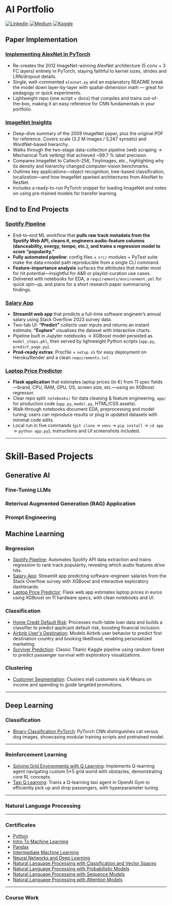 # AI Portfolio  #

[![LinkedIn](https://img.shields.io/badge/linkedin-%230077B5.svg?style=for-the-badge&logo=linkedin&logoColor=white)](https://www.linkedin.com/in/khalidsabban/)
[![Medium](https://img.shields.io/badge/Medium-12100E?style=for-the-badge&logo=medium&logoColor=white)](https://medium.com/@khalidsabban)
[![Kaggle](https://img.shields.io/badge/Kaggle-035a7d?style=for-the-badge&logo=kaggle&logoColor=white)](https://www.kaggle.com/khalidsabban)

## Paper Implementation ##
### [Implementing AlexNet in PyTorch](https://github.com/khalidsbn/Implementing-AlexNet-in-PyTorch)
- Re-creates the 2012 ImageNet-winning AlexNet architecture (5 conv + 3 FC layers) entirely in PyTorch, staying faithful to kernel sizes, strides and LRN/dropout details. 
- Single, well-commented `alexnet.py` and an explanatory README break the model down layer-by-layer with spatial-dimension math — great for pedagogy or quick experiments.
- Lightweight repo (one script + docs) that compiles and trains out-of-the-box, making it an easy reference for CNN fundamentals in your portfolio.

### [ImageNet Insights](https://github.com/khalidsbn/ImageNet-Insights)
- Deep-dive summary of the 2009 ImageNet paper, plus the original PDF for reference. Covers scale (3.2 M images / 5,247 synsets) and WordNet-based hierarchy. 
- Walks through the two-stage data-collection pipeline (web scraping → Mechanical Turk vetting) that achieved ~99.7 % label precision. 
- Compares ImageNet to Caltech-256, TinyImages, etc., highlighting why its density and hierarchy changed computer-vision benchmarks. 
- Outlines key applications—object recognition, tree-based classification, localization—and how ImageNet sparked architectures from AlexNet to ResNet. 
- Includes a ready-to-run PyTorch snippet for loading ImageNet and notes on using pre-trained models for transfer learning. 

## End to End Projects ##
### [Spotify Pipeline](https://github.com/khalidsbn/AudioFamePipeline)
- End-to-end ML workflow that **pulls raw track metadata from the Spotify Web API, cleans it, engineers audio-feature columns (danceability, energy, tempo, etc.), and trains a regression model to score “popularity.”** 
- **Fully automated pipeline**: config files + `src/` modules + PyTest suite make the data→model path reproducible from a single CLI command. 
- **Feature-importance analysis** surfaces the attributes that matter most for hit potential—insightful for A&R or playlist-curation use cases.  
- Delivered with notebooks for EDA, a `requirements/environment.yml` for quick spin-up, and plans for a short research paper summarising findings. 

### [Salary App](https://github.com/khalidsbn/salary-app)
- **Streamlit web app** that predicts a full-time software engineer’s annual salary using Stack Overflow 2023 survey data. 
- Two-tab UI: **“Predict”** collects user inputs and returns an instant estimate; **“Explore”** visualises the dataset with interactive charts.  
- Pipeline built in Jupyter notebooks → XGBoost model persisted as `model_steps.pkl`, then served by lightweight Python scripts (`app.py`, `predict_page.py`). 
- **Prod-ready extras**: Procfile + `setup.sh` for easy deployment on Heroku/Render and a clean `requirements.txt`.   

### [Laptop Price Predictor](https://github.com/khalidsbn/Laptop-Price-Predictor)
- **Flask application** that estimates laptop prices (in €) from 11 spec fields—brand, CPU, RAM, GPU, OS, screen size, etc.—using an XGBoost regressor.
- Clear repo split: `notebooks/` for data cleaning & feature engineering, `app/` for production code (`app.py`, `model.py`, HTML/CSS assets).  
- Walk-through notebooks document EDA, preprocessing and model tuning; users can reproduce results or plug in updated datasets with minimal code edits.
- Local run in five commands (`git clone` → `venv` → `pip install` → `cd app` → `python app.py`); instructions and UI screenshots included.
----

# Skill-Based Projects #

## Generative AI ##

### Fine-Tuning LLMs ###

### Reterival Augmented Generation (RAG) Application ###

### Prompt Engineering ###

  
## Machine Learning
### Regression
* [Spotify Pipeline](https://github.com/khalidsbn/AudioFamePipeline): Automates Spotify API data extraction and trains regression to rank track popularity, revealing which audio features drive hits.  
* [Salary App](https://github.com/khalidsbn/salary-app): Streamlit app predicting software-engineer salaries from the Stack Overflow survey with XGBoost and interactive exploratory dashboards. 
* [Laptop Price Predictor](https://github.com/khalidsbn/Laptop-Price-Predictor): Flask web app estimates laptop prices in euros using XGBoost on 11 hardware specs, with clean notebooks and UI.   

### Classification
* [Home Credit Default Risk](https://github.com/khalidsbn/Home-Credit-Default-Risk): Processes multi-table loan data and builds a classifier to predict applicant default risk, boosting financial inclusion.  
* [Airbnb User's Destination](https://github.com/khalidsbn/Users-destination): Models Airbnb user behavior to predict first destination country and booking likelihood, enabling personalized marketing. 
* [Surviver Prediction](https://github.com/khalidsbn/Survived-prediction): Classic Titanic Kaggle pipeline using random forest to predict passenger survival with exploratory visualizations. 

### Clustering
* [Customer Segmentation](https://github.com/khalidsbn/Customer-Segmentation): Clusters mall customers via K-Means on income and spending to guide targeted promotions. 

---

## Deep Learning
### Classification
* [Binary Classification PyTorch](https://github.com/khalidsbn/cats-dogs-classifcation-pytorch): PyTorch CNN distinguishes cat versus dog images, showcasing modular training scripts and pretrained model.  

---

### Reinforcement Learning
* [Solving Grid Environments with Q Learning](https://github.com/khalidsbn/PyGridNavigator-Solving-Grid-Environments-with-Q-Learning): Implements Q-learning agent navigating custom 5×5 grid world with obstacles, demonstrating core RL concepts.
* [Taxi Q Learning](https://github.com/khalidsbn/taxi-q-learning): Trains a Q-learning taxi agent in OpenAI Gym to efficiently pick up and drop passengers, with hyperparameter tuning.

---

### Natural Language Processing 

---


### Certificates 
* [Python](https://www.kaggle.com/learn/certification/khalidsabban/python) 
* [Intro To Machine Learning](https://www.kaggle.com/learn/certification/khalidsabban/intro-to-machine-learning)  
* [Pandas](https://www.kaggle.com/learn/certification/khalidsabban/pandas)
* [Intermediate Machine Learning](https://www.kaggle.com/learn/certification/khalidsabban/intermediate-machine-learning)
* [Neural Networks and Deep Learning](https://www.coursera.org/account/accomplishments/verify/EB84C5VBPU3T)
* [Natural Language Processing with Classification and Vector Spaces](https://www.coursera.org/account/accomplishments/specialization/C870VYWK4RN0) 
* [Natural Language Processing with Probabilistic Models](https://www.coursera.org/account/accomplishments/specialization/C870VYWK4RN0)
* [Natural Language Processing with Sequence Models](https://www.coursera.org/account/accomplishments/specialization/C870VYWK4RN0)
* [Natural Language Processing with Attention Models](https://www.coursera.org/account/accomplishments/specialization/C870VYWK4RN0)
---

### Course Work

